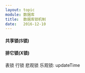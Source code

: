 ```yaml
---
layout: topic
module: 数据库
title:  数据库锁机制
date:   2016-12-10
---
```


#### 共享锁(S锁)

#### 排它锁(X锁)

表锁
行锁
悲观锁
乐观锁: updateTime
